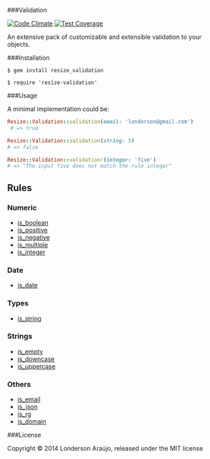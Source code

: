 ###Validation

[![Code Climate](https://codeclimate.com/github/Resize/Validation/badges/gpa.svg)](https://codeclimate.com/github/Resize/Validation)
[![Test Coverage](https://codeclimate.com/github/Resize/Validation/badges/coverage.svg)](https://codeclimate.com/github/Resize/Validation)

An extensive pack of customizable and extensible validation to your objects.

###Installation

```shell
$ gem install resize_validation
```

```shell
$ require 'resize-validation'
```

###Usage

A minimal implementation could be:

```ruby
Resize::Validation::validation(email: 'londerson@gmail.com')
 # => true
 ```
 ```ruby
Resize::Validation::validation(string: 5)
 # => false
 ```
 ```ruby
Resize::Validation::validation!(integer: 'five')
 # => "The input five does not match the rule integer"
```

Rules
-----

### Numeric

* [is_boolean](https://github.com/Resize/Validation/blob/master/lib/resize/rules/is_boolean.rb "Title")
* [is_positive](https://github.com/Resize/Validation/blob/master/lib/resize/rules/is_positive.rb "Title")
* [is_negative](https://github.com/Resize/Validation/blob/master/lib/resize/rules/is_negative.rb "Title")
* [is_multiple](https://github.com/Resize/Validation/blob/master/lib/resize/rules/is_multiple.rb "Title")
* [is_integer](https://github.com/Resize/Validation/blob/master/lib/resize/rules/is_integer.rb "Title")

### Date

* [is_date](https://github.com/Resize/Validation/blob/master/lib/resize/rules/is_date.rb "Title")

### Types

* [is_string](https://github.com/Resize/Validation/blob/master/lib/resize/rules/is_string.rb "Title")

### Strings

* [is_empty](https://github.com/Resize/Validation/blob/master/lib/resize/rules/is_empty.rb "Title")
* [is_downcase](https://github.com/Resize/Validation/blob/master/lib/resize/rules/is_downcase.rb "Title")
* [is_uppercase](https://github.com/Resize/Validation/blob/master/lib/resize/rules/is_uppercase.rb "Title")

### Others

* [is_email](https://github.com/Resize/Validation/blob/master/lib/resize/rules/is_email.rb "Title")
* [is_json](https://github.com/Resize/Validation/blob/master/lib/resize/rules/is_json.rb "Title")
* [is_rg](https://github.com/Resize/Validation/blob/master/lib/resize/rules/is_rg.rb "Title")
* [is_domain](https://github.com/Resize/Validation/blob/master/lib/resize/rules/is_uppercase.rb "Title")

###License

Copyright © 2014 Londerson Araújo, released under the MIT license
